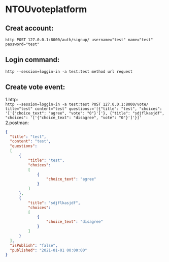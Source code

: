 # NTOUvoteplatform
## Creat account:<br />
  `http POST 127.0.0.1:8000/auth/signup/ username="test" name="test" password="test"`
    <br />
## Login command:<br />
  `http --session=loggin-in -a test:test method url request`
    <br />
## Create vote event:<br />
  1.http:<br />
  `http --session=loggin-in -a test:test POST 127.0.0.1:8000/vote/ title="test" content="test" questions:='[{"title": "test", "choices": '['{"choice_text": "agree", "vote": "0"}']'}, {"title": "sdjflkasjdf", "choices": '['{"choice_text": "disagree", "vote": "0"}']'}]'`
    <br />
  2.postman:<br />
  ```json
  {
    "title": "test",
    "content": "test",
    "questions": 
    [
        {
            "title": "test",
            "choices":
            [
                {
                    "choice_text": "agree"
                }
            ]
        },
        {
            "title": "sdjflkasjdf",
            "choices":
            [
                {
                    "choice_text": "disagree"
                }
            ]
        }
    ],
    "isPublish": "false",
    "published": "2021-01-01 00:00:00" 
}
```
